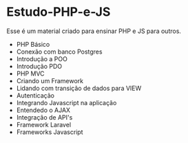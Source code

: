 # Estudo-PHP-e-JS
Esse é um material criado para ensinar PHP e JS para outros.

- PHP Básico
- Conexão com banco Postgres
- Introdução a POO
- Introdução PDO
- PHP MVC
- Criando um Framework
- Lidando com transição de dados para VIEW
- Autenticação
- Integrando Javascript na aplicação
- Entendedo o AJAX
- Integração de API's
- Framework Laravel
- Frameworks Javascript
